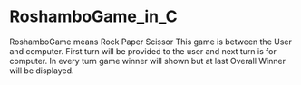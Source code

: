 # RoshamboGame_in_C
RoshamboGame means Rock Paper Scissor
This game is between the User and computer.
First turn will be provided to the user and next turn is for computer.
In every turn game winner will shown but at last Overall Winner will be displayed. 
